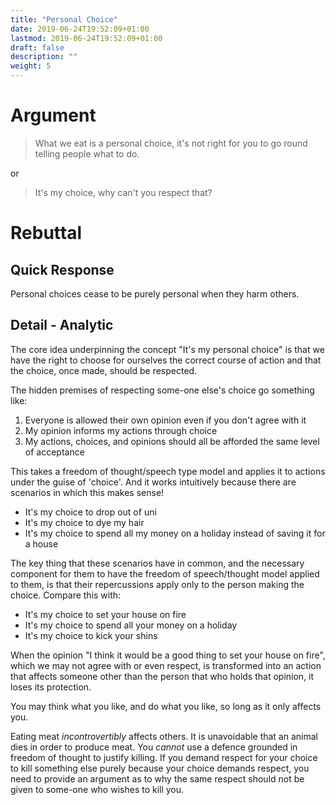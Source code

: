 ```yaml
---
title: "Personal Choice"
date: 2019-06-24T19:52:09+01:00
lastmod: 2019-06-24T19:52:09+01:00
draft: false
description: ""
weight: 5
---
```


# Argument

> What we eat is a personal choice, it's not right for you to go round telling people what to do.

or

> It's my choice, why can't you respect that?

# Rebuttal  

## Quick Response

Personal choices cease to be purely personal when they harm others.  

## Detail - Analytic

The core idea underpinning the concept "It's my personal choice" is that we have the right to choose for ourselves the correct course of action and that the choice, once made, should be respected. 

The hidden premises of respecting some-one else's choice go something like:

1. Everyone is allowed their own opinion even if you don't agree with it 
2. My opinion informs my actions through choice
3. My actions, choices, and opinions should all be afforded the same level of acceptance

This takes a freedom of thought/speech type model and applies it to actions under the guise of 'choice'. And it works intuitively because there are scenarios in which this makes sense!

- It's my choice to drop out of uni
- It's my choice to dye my hair
- It's my choice to spend all my money on a holiday instead of saving it for a house

The key thing that these scenarios have in common, and the necessary component for them to have the freedom of speech/thought model applied to them, is that their repercussions apply only to the person making the choice. Compare this with:

- It's my choice to set your house on fire
- It's my choice to spend all your money on a holiday
- It's my choice to kick your shins

When the opinion "I think it would be a good thing to set your house on fire", which we may not agree with or even respect, is transformed into an action that affects someone other than the person that who holds that opinion, it loses its protection.  

You may think what you like, and do what you like, so long as it only affects you.

Eating meat _incontrovertibly_ affects others. It is unavoidable that an animal dies in order to produce meat. You *cannot* use a defence grounded in freedom of thought to justify killing. If you demand respect for your choice to kill something else purely because your choice demands respect, you need to provide an argument as to why the same respect should not be given to some-one who wishes to kill you.